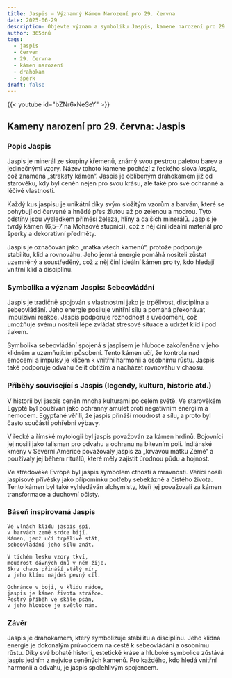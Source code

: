 ```yaml
---
title: Jaspis – Významný Kámen Narození pro 29. června
date: 2025-06-29
description: Objevte význam a symboliku Jaspis, kamene narození pro 29. června, který symbolizuje Sebeovládání. Přečtěte si legendy a inspirující příběhy.
author: 365dnů
tags:
  - jaspis
  - červen
  - 29. června
  - kámen narození
  - drahokam
  - šperk
draft: false
---
```


{{< youtube id="bZNr6xNeSeY" >}}

## Kameny narození pro 29. června: Jaspis

### Popis Jaspis

Jaspis je minerál ze skupiny křemenů, známý svou pestrou paletou barev a jedinečnými vzory. Název tohoto kamene pochází z řeckého slova _iaspis_, což znamená „strakatý kámen“. Jaspis je oblíbeným drahokamem již od starověku, kdy byl ceněn nejen pro svou krásu, ale také pro své ochranné a léčivé vlastnosti.

Každý kus jaspisu je unikátní díky svým složitým vzorům a barvám, které se pohybují od červené a hnědé přes žlutou až po zelenou a modrou. Tyto odstíny jsou výsledkem příměsí železa, hlíny a dalších minerálů. Jaspis je tvrdý kámen (6,5–7 na Mohsově stupnici), což z něj činí ideální materiál pro šperky a dekorativní předměty.

Jaspis je označován jako „matka všech kamenů“, protože podporuje stabilitu, klid a rovnováhu. Jeho jemná energie pomáhá nositeli zůstat uzemněný a soustředěný, což z něj činí ideální kámen pro ty, kdo hledají vnitřní klid a disciplínu.

### Symbolika a význam Jaspis: Sebeovládání

Jaspis je tradičně spojován s vlastnostmi jako je trpělivost, disciplína a sebeovládání. Jeho energie posiluje vnitřní sílu a pomáhá překonávat impulzivní reakce. Jaspis podporuje rozhodnost a uvědomění, což umožňuje svému nositeli lépe zvládat stresové situace a udržet klid i pod tlakem.

Symbolika sebeovládání spojená s jaspisem je hluboce zakořeněna v jeho klidném a uzemňujícím působení. Tento kámen učí, že kontrola nad emocemi a impulsy je klíčem k vnitřní harmonii a osobnímu růstu. Jaspis také podporuje odvahu čelit obtížím a nacházet rovnováhu v chaosu.

### Příběhy související s Jaspis (legendy, kultura, historie atd.)

V historii byl jaspis ceněn mnoha kulturami po celém světě. Ve starověkém Egyptě byl používán jako ochranný amulet proti negativním energiím a nemocem. Egypťané věřili, že jaspis přináší moudrost a sílu, a proto byl často součástí pohřební výbavy.

V řecké a římské mytologii byl jaspis považován za kámen hrdinů. Bojovníci jej nosili jako talisman pro odvahu a ochranu na bitevním poli. Indiánské kmeny v Severní Americe považovaly jaspis za „krvavou matku Země“ a používaly jej během rituálů, které měly zajistit úrodnou půdu a hojnost.

Ve středověké Evropě byl jaspis symbolem ctnosti a mravnosti. Věřící nosili jaspisové přívěsky jako připomínku potřeby sebekázně a čistého života. Tento kámen byl také vyhledáván alchymisty, kteří jej považovali za kámen transformace a duchovní očisty.

### Báseň inspirovaná Jaspis

```
Ve vlnách klidu jaspis spí,  
v barvách země srdce bijí.  
Kámen, jenž učí trpělivě stát,  
sebeovládání jeho sílu znát.  

V tichém lesku vzory tkví,  
moudrost dávných dnů v něm žije.  
Skrz chaos přináší stálý mír,  
v jeho klínu najdeš pevný cíl.  

Ochránce v boji, v klidu rádce,  
jaspis je kámen života strážce.  
Pestrý příběh ve skále psán,  
v jeho hloubce je světlo nám.
```

### Závěr

Jaspis je drahokamem, který symbolizuje stabilitu a disciplínu. Jeho klidná energie je dokonalým průvodcem na cestě k sebeovládání a osobnímu růstu. Díky své bohaté historii, estetické kráse a hluboké symbolice zůstává jaspis jedním z nejvíce ceněných kamenů. Pro každého, kdo hledá vnitřní harmonii a odvahu, je jaspis spolehlivým spojencem.